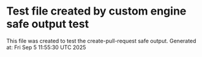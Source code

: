 # Test file created by custom engine safe output test
This file was created to test the create-pull-request safe output.
Generated at: Fri Sep  5 11:55:30 UTC 2025
